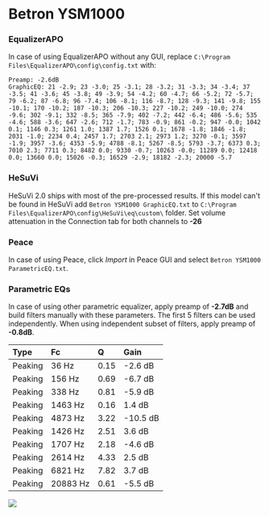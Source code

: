 # Betron YSM1000

### EqualizerAPO
In case of using EqualizerAPO without any GUI, replace `C:\Program Files\EqualizerAPO\config\config.txt`
with:
```
Preamp: -2.6dB
GraphicEQ: 21 -2.9; 23 -3.0; 25 -3.1; 28 -3.2; 31 -3.3; 34 -3.4; 37 -3.5; 41 -3.6; 45 -3.8; 49 -3.9; 54 -4.2; 60 -4.7; 66 -5.2; 72 -5.7; 79 -6.2; 87 -6.8; 96 -7.4; 106 -8.1; 116 -8.7; 128 -9.3; 141 -9.8; 155 -10.1; 170 -10.2; 187 -10.3; 206 -10.3; 227 -10.2; 249 -10.0; 274 -9.6; 302 -9.1; 332 -8.5; 365 -7.9; 402 -7.2; 442 -6.4; 486 -5.6; 535 -4.6; 588 -3.6; 647 -2.6; 712 -1.7; 783 -0.9; 861 -0.2; 947 -0.0; 1042 0.1; 1146 0.3; 1261 1.0; 1387 1.7; 1526 0.1; 1678 -1.8; 1846 -1.8; 2031 -1.0; 2234 0.4; 2457 1.7; 2703 2.1; 2973 1.2; 3270 -0.1; 3597 -1.9; 3957 -3.6; 4353 -5.9; 4788 -8.1; 5267 -8.5; 5793 -3.7; 6373 0.3; 7010 2.3; 7711 0.3; 8482 0.0; 9330 -0.7; 10263 -0.0; 11289 0.0; 12418 0.0; 13660 0.0; 15026 -0.3; 16529 -2.9; 18182 -2.3; 20000 -5.7
```

### HeSuVi
HeSuVi 2.0 ships with most of the pre-processed results. If this model can't be found in HeSuVi add
`Betron YSM1000 GraphicEQ.txt` to `C:\Program Files\EqualizerAPO\config\HeSuVi\eq\custom\` folder.
Set volume attenuation in the Connection tab for both channels to **-26**

### Peace
In case of using Peace, click *Import* in Peace GUI and select `Betron YSM1000 ParametricEQ.txt`.

### Parametric EQs
In case of using other parametric equalizer, apply preamp of **-2.7dB** and build filters manually
with these parameters. The first 5 filters can be used independently.
When using independent subset of filters, apply preamp of **-0.8dB**.

| Type    | Fc       |    Q | Gain     |
|:--------|:---------|:-----|:---------|
| Peaking | 36 Hz    | 0.15 | -2.6 dB  |
| Peaking | 156 Hz   | 0.69 | -6.7 dB  |
| Peaking | 338 Hz   | 0.81 | -5.9 dB  |
| Peaking | 1463 Hz  | 0.16 | 1.4 dB   |
| Peaking | 4873 Hz  | 3.22 | -10.5 dB |
| Peaking | 1426 Hz  | 2.51 | 3.6 dB   |
| Peaking | 1707 Hz  | 2.18 | -4.6 dB  |
| Peaking | 2614 Hz  | 4.33 | 2.5 dB   |
| Peaking | 6821 Hz  | 7.82 | 3.7 dB   |
| Peaking | 20883 Hz | 0.61 | -5.5 dB  |

![](https://raw.githubusercontent.com/jaakkopasanen/AutoEq/master/results/rtings/avg/Betron%20YSM1000/Betron%20YSM1000.png)